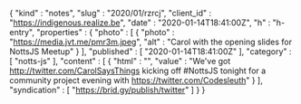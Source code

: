 {
  "kind" : "notes",
  "slug" : "2020/01/rzrcj",
  "client_id" : "https://indigenous.realize.be",
  "date" : "2020-01-14T18:41:00Z",
  "h" : "h-entry",
  "properties" : {
    "photo" : [ {
      "photo" : "https://media.jvt.me/pmr3m.jpeg",
      "alt" : "Carol with the opening slides for NottsJS Meetup"
    } ],
    "published" : [ "2020-01-14T18:41:00Z" ],
    "category" : [ "notts-js" ],
    "content" : [ {
      "html" : "",
      "value" : "We've got http://twitter.com/CarolSaysThings kicking off #NottsJS tonight for a community project evening with https://twitter.com/Codesleuth"
    } ],
    "syndication" : [ "https://brid.gy/publish/twitter" ]
  }
}
